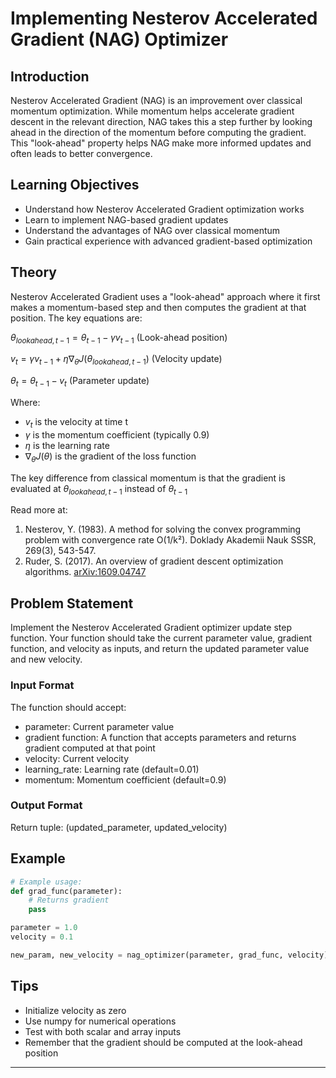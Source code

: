 # Implementing Nesterov Accelerated Gradient (NAG) Optimizer

## Introduction
Nesterov Accelerated Gradient (NAG) is an improvement over classical momentum optimization. While momentum helps accelerate gradient descent in the relevant direction, NAG takes this a step further by looking ahead in the direction of the momentum before computing the gradient. This "look-ahead" property helps NAG make more informed updates and often leads to better convergence.

## Learning Objectives
- Understand how Nesterov Accelerated Gradient optimization works
- Learn to implement NAG-based gradient updates
- Understand the advantages of NAG over classical momentum
- Gain practical experience with advanced gradient-based optimization

## Theory
Nesterov Accelerated Gradient uses a "look-ahead" approach where it first makes a momentum-based step and then computes the gradient at that position. The key equations are:

$\theta_{lookahead, t-1} = \theta_{t-1} - \gamma v_{t-1}$ (Look-ahead position)

$v_t = \gamma v_{t-1} + \eta \nabla_\theta J(\theta_{lookahead, t-1})$ (Velocity update)

$\theta_t = \theta_{t-1} - v_t$ (Parameter update)

Where:
- $v_t$ is the velocity at time t
- $\gamma$ is the momentum coefficient (typically 0.9)
- $\eta$ is the learning rate
- $\nabla_\theta J(\theta)$ is the gradient of the loss function

The key difference from classical momentum is that the gradient is evaluated at $\theta_{lookahead, t-1}$ instead of $\theta_{t-1}$

Read more at:

1. Nesterov, Y. (1983). A method for solving the convex programming problem with convergence rate O(1/k²). Doklady Akademii Nauk SSSR, 269(3), 543-547.
2. Ruder, S. (2017). An overview of gradient descent optimization algorithms. [arXiv:1609.04747](https://arxiv.org/pdf/1609.04747)


## Problem Statement
Implement the Nesterov Accelerated Gradient optimizer update step function. Your function should take the current parameter value, gradient function, and velocity as inputs, and return the updated parameter value and new velocity.

### Input Format
The function should accept:
- parameter: Current parameter value
- gradient function: A function that accepts parameters and returns gradient computed at that point
- velocity: Current velocity
- learning_rate: Learning rate (default=0.01)
- momentum: Momentum coefficient (default=0.9)

### Output Format
Return tuple: (updated_parameter, updated_velocity)

## Example
```python
# Example usage:
def grad_func(parameter):
    # Returns gradient
    pass

parameter = 1.0
velocity = 0.1

new_param, new_velocity = nag_optimizer(parameter, grad_func, velocity)
```

## Tips
- Initialize velocity as zero
- Use numpy for numerical operations
- Test with both scalar and array inputs
- Remember that the gradient should be computed at the look-ahead position

---
